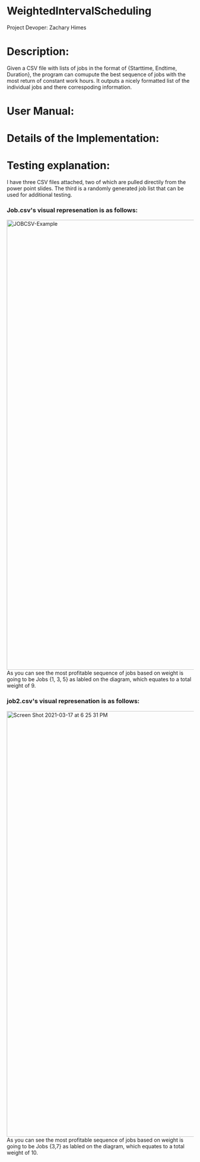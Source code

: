 # WeightedIntervalScheduling
 Project Devoper: Zachary Himes
 
 # Description:  
 Given a CSV file with lists of jobs in the format of {Starttime, Endtime, Duration}, the program can comupute the best sequence of jobs with the most return of constant work hours. It outputs a nicely formatted list of the individual jobs and there correspoding information. 
 
 # User Manual:
 
 
 # Details of the Implementation:
 
 # Testing explanation:
 I have three CSV files attached, two of which are pulled directily from the power point slides. The third is a randomly generated job list that can be used for additional testing.  
 ### Job.csv's visual represenation is as follows:
 <img width="1208" alt="JOBCSV-Example" src="https://user-images.githubusercontent.com/48925673/111559840-8005e180-874e-11eb-817c-640b263c30b1.png">  
As you can see the most profitable sequence of jobs based on weight is going to be Jobs {1, 3, 5} as labled on the diagram, which equates to a total weight of 9.

### job2.csv's visual represenation is as follows:
<img width="1143" alt="Screen Shot 2021-03-17 at 6 25 31 PM" src="https://user-images.githubusercontent.com/48925673/111559902-a297fa80-874e-11eb-881f-8c2477063669.png">
As you can see the most profitable sequence of jobs based on weight is going to be Jobs {3,7} as labled on the diagram, which equates to a total weight of 10.


